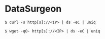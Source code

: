# DataSurgeon

```
$ curl -s http[s]://<IP> | ds -eC | uniq

$ wget -qO- http[s]://<IP> | ds -eC | uniq
```